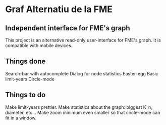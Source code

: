 # Graf Alternatiu de la FME
## Independent interface for FME's graph

This project is an alternative read-only user-interface for FME's graph. It is compatible with mobile devices.

## Things done
Search-bar with autocomplete
Dialog for node statistics
Easter-egg
Basic limit-years
Circle-mode


## Things to do
Make limit-years prettier.
Make statistics about the graph: biggest K_n, diameter, etc...
Make zoom minimum even smaller so that circle-mode can fit in a window.

